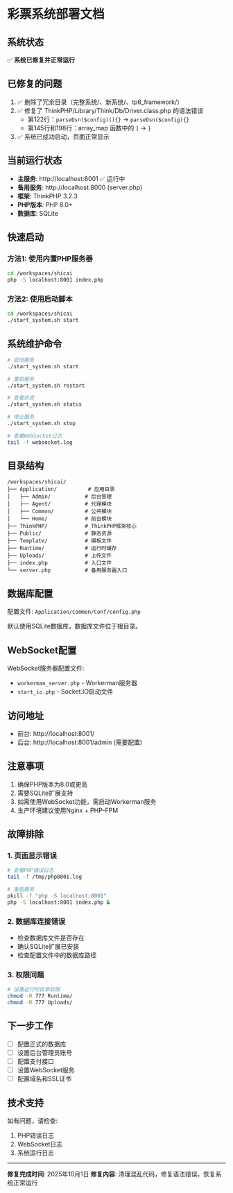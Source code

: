 # 彩票系统部署文档

## 系统状态

✅ **系统已修复并正常运行**

## 已修复的问题

1. ✅ 删除了冗余目录（完整系统/、新系统/、tp6_framework/）
2. ✅ 修复了 ThinkPHP/Library/Think/Db/Driver.class.php 的语法错误
   - 第122行：`parseDsn($config)(){}` → `parseDsn($config){}`
   - 第145行和198行：array_map 函数中的 `]` → `}`
3. ✅ 系统已成功启动，页面正常显示

## 当前运行状态

- **主服务**: http://localhost:8001 ✅ 运行中
- **备用服务**: http://localhost:8000 (server.php)
- **框架**: ThinkPHP 3.2.3
- **PHP版本**: PHP 8.0+
- **数据库**: SQLite

## 快速启动

### 方法1: 使用内置PHP服务器
```bash
cd /workspaces/shicai
php -S localhost:8001 index.php
```

### 方法2: 使用启动脚本
```bash
cd /workspaces/shicai
./start_system.sh start
```

## 系统维护命令

```bash
# 启动服务
./start_system.sh start

# 重启服务
./start_system.sh restart

# 查看状态
./start_system.sh status

# 停止服务
./start_system.sh stop

# 查看WebSocket日志
tail -f websocket.log
```

## 目录结构

```
/workspaces/shicai/
├── Application/          # 应用目录
│   ├── Admin/           # 后台管理
│   ├── Agent/           # 代理模块
│   ├── Common/          # 公共模块
│   └── Home/            # 前台模块
├── ThinkPHP/            # ThinkPHP框架核心
├── Public/              # 静态资源
├── Template/            # 模板文件
├── Runtime/             # 运行时缓存
├── Uploads/             # 上传文件
├── index.php            # 入口文件
└── server.php           # 备用服务器入口
```

## 数据库配置

配置文件: `Application/Common/Conf/config.php`

默认使用SQLite数据库，数据库文件位于根目录。

## WebSocket配置

WebSocket服务器配置文件:
- `workerman_server.php` - Workerman服务器
- `start_io.php` - Socket.IO启动文件

## 访问地址

- 前台: http://localhost:8001/
- 后台: http://localhost:8001/admin (需要配置)

## 注意事项

1. 确保PHP版本为8.0或更高
2. 需要SQLite扩展支持
3. 如需使用WebSocket功能，需启动Workerman服务
4. 生产环境建议使用Nginx + PHP-FPM

## 故障排除

### 1. 页面显示错误
```bash
# 查看PHP错误日志
tail -f /tmp/php8001.log

# 重启服务
pkill -f "php -S localhost:8001"
php -S localhost:8001 index.php &
```

### 2. 数据库连接错误
- 检查数据库文件是否存在
- 确认SQLite扩展已安装
- 检查配置文件中的数据库路径

### 3. 权限问题
```bash
# 设置运行时目录权限
chmod -R 777 Runtime/
chmod -R 777 Uploads/
```

## 下一步工作

- [ ] 配置正式的数据库
- [ ] 设置后台管理员账号
- [ ] 配置支付接口
- [ ] 设置WebSocket服务
- [ ] 配置域名和SSL证书

## 技术支持

如有问题，请检查:
1. PHP错误日志
2. WebSocket日志
3. 系统运行日志

---

**修复完成时间**: 2025年10月1日
**修复内容**: 清理混乱代码，修复语法错误，恢复系统正常运行
